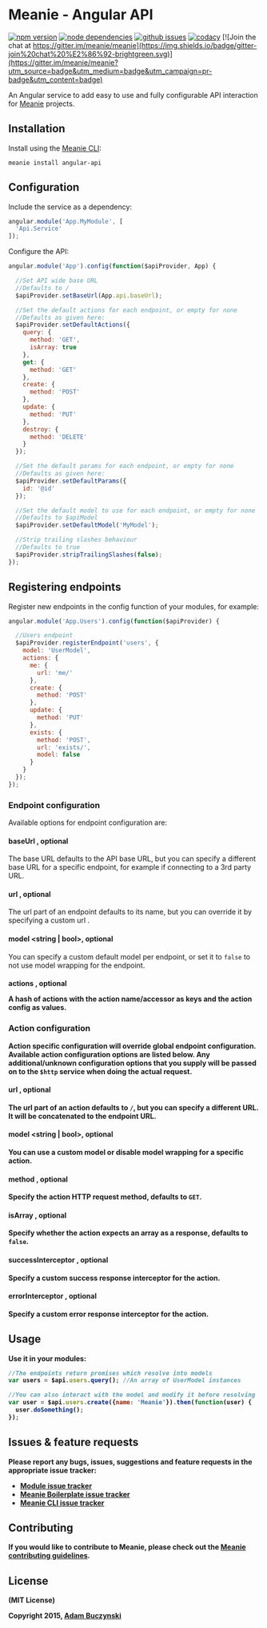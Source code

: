 # Meanie - Angular API

[![npm version](https://img.shields.io/npm/v/meanie-angular-api.svg)](https://www.npmjs.com/package/meanie-angular-api)
[![node dependencies](https://david-dm.org/meanie/angular-api.svg)](https://david-dm.org/meanie/angular-api)
[![github issues](https://img.shields.io/github/issues/meanie/angular-api.svg)](https://github.com/meanie/angular-api/issues)
[![codacy](https://img.shields.io/codacy/b747cecb5c144b9ba982c5f63d5798a5.svg)](https://www.codacy.com/app/meanie/angular-api)
[![Join the chat at https://gitter.im/meanie/meanie](https://img.shields.io/badge/gitter-join%20chat%20%E2%86%92-brightgreen.svg)](https://gitter.im/meanie/meanie?utm_source=badge&utm_medium=badge&utm_campaign=pr-badge&utm_content=badge)

An Angular service to add easy to use and fully configurable API interaction for [Meanie](https://github.com/meanie/meanie) projects.

## Installation
Install using the [Meanie CLI](https://www.npmjs.com/package/meanie):
```shell
meanie install angular-api
```

## Configuration
Include the service as a dependency:
```js
angular.module('App.MyModule', [
  'Api.Service'
]);
```
Configure the API:
```js
angular.module('App').config(function($apiProvider, App) {

  //Set API wide base URL
  //Defaults to /
  $apiProvider.setBaseUrl(App.api.baseUrl);

  //Set the default actions for each endpoint, or empty for none
  //Defaults as given here:
  $apiProvider.setDefaultActions({
    query: {
      method: 'GET',
      isArray: true
    },
    get: {
      method: 'GET'
    },
    create: {
      method: 'POST'
    },
    update: {
      method: 'PUT'
    },
    destroy: {
      method: 'DELETE'
    }
  });

  //Set the default params for each endpoint, or empty for none
  //Defaults as given here:
  $apiProvider.setDefaultParams({
    id: '@id'
  });

  //Set the default model to use for each endpoint, or empty for none
  //Defaults to $apiModel
  $apiProvider.setDefaultModel('MyModel');

  //Strip trailing slashes behaviour
  //Defaults to true
  $apiProvider.stripTrailingSlashes(false);
});
```
## Registering endpoints
Register new endpoints in the config function of your modules, for example:
```js
angular.module('App.Users').config(function($apiProvider) {

  //Users endpoint
  $apiProvider.registerEndpoint('users', {
    model: 'UserModel',
    actions: {
      me: {
        url: 'me/'
      },
      create: {
        method: 'POST'
      },
      update: {
        method: 'PUT'
      },
      exists: {
        method: 'POST',
        url: 'exists/',
        model: false
      }
    }
  });
});
```
### Endpoint configuration
Available options for endpoint configuration are:
#### baseUrl <string>, optional
The base URL defaults to the API base URL, but you can specify a different base URL for a specific endpoint, for example if connecting to a 3rd party URL.

#### url <string>, optional
The url part of an endpoint defaults to its name, but you can override it by specifying a custom url .

#### model <string | bool>, optional
You can specify a custom default model per endpoint, or set it to `false` to not use model wrapping for the endpoint.

#### actions <object>, optional
A hash of actions with the action name/accessor as keys and the action config as values.

### Action configuration
Action specific configuration will override global endpoint configuration. Available action configuration options are listed below. Any additional/unknown configuration options that you supply will be passed on to the `$http` service when doing the actual request.

#### url <string>, optional
The url part of an action defaults to `/`, but you can specify a different URL. It will be concatenated to the endpoint URL.

#### model <string | bool>, optional
You can use a custom model or disable model wrapping for a specific action.

#### method <string>, optional
Specify the action HTTP request method, defaults to `GET`.

#### isArray <bool>, optional
Specify whether the action expects an array as a response, defaults to `false`.

#### successInterceptor <function>, optional
Specify a custom success response interceptor for the action.

#### errorInterceptor <function>, optional
Specify a custom error response interceptor for the action.

## Usage
Use it in your modules:
```js
//The endpoints return promises which resolve into models
var users = $api.users.query(); //An array of UserModel instances

//You can also interact with the model and modify it before resolving
var user = $api.users.create({name: 'Meanie'}).then(function(user) {
  user.doSomething();
});
```

## Issues & feature requests
Please report any bugs, issues, suggestions and feature requests in the appropriate issue tracker:
* [Module issue tracker](https://github.com/meanie/angular-api/issues)
* [Meanie Boilerplate issue tracker](https://github.com/meanie/boilerplate/issues)
* [Meanie CLI issue tracker](https://github.com/meanie/meanie/issues)

## Contributing
If you would like to contribute to Meanie, please check out the [Meanie contributing guidelines](https://github.com/meanie/meanie/blob/master/CONTRIBUTING.md).

## License
(MIT License)

Copyright 2015, [Adam Buczynski](http://adambuczynski.com)
